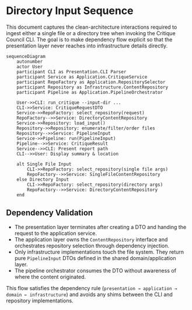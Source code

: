 # Directory Input Sequence

This document captures the clean-architecture interactions required to ingest
either a single file or a directory tree when invoking the Critique Council CLI.
The goal is to make dependency flow explicit so that the presentation layer never
reaches into infrastructure details directly.

```mermaid
sequenceDiagram
    autonumber
    actor User
    participant CLI as Presentation.CLI Parser
    participant Service as Application.CritiqueService
    participant RepoFactory as Application.RepositorySelector
    participant Repository as Infrastructure.ContentRepository
    participant Pipeline as Application.PipelineOrchestrator

    User->>CLI: run_critique --input-dir ...
    CLI->>Service: CritiqueRequestDTO
    Service->>RepoFactory: select_repository(request)
    RepoFactory-->>Service: DirectoryContentRepository
    Service->>Repository: load_input()
    Repository->>Repository: enumerate/filter/order files
    Repository-->>Service: PipelineInput
    Service->>Pipeline: run(PipelineInput)
    Pipeline-->>Service: CritiqueResult
    Service-->>CLI: Present report path
    CLI-->>User: Display summary & location

    alt Single File Input
        CLI->>RepoFactory: select_repository(single file args)
        RepoFactory-->>Service: SingleFileContentRepository
    else Directory Input
        CLI->>RepoFactory: select_repository(directory args)
        RepoFactory-->>Service: DirectoryContentRepository
    end
```

## Dependency Validation

- The presentation layer terminates after creating a DTO and handing the request
to the application service.
- The application layer owns the `ContentRepository` interface and orchestrates
repository selection through dependency injection.
- Only infrastructure implementations touch the file system. They return pure
`PipelineInput` DTOs defined in the shared domain/application layer.
- The pipeline orchestrator consumes the DTO without awareness of where the
content originated.

This flow satisfies the dependency rule (`presentation → application → domain ←
infrastructure`) and avoids any shims between the CLI and repository
implementations.
